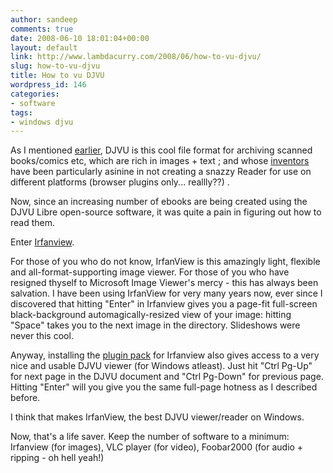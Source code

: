 ```yaml
---
author: sandeep
comments: true
date: 2008-06-10 18:01:04+00:00
layout: default
link: http://www.lambdacurry.com/2008/06/how-to-vu-djvu/
slug: how-to-vu-djvu
title: How to vu DJVU
wordpress_id: 146
categories:
- software
tags:
- windows djvu
---
```


As I mentioned [earlier](http://www.lambdacurry.com/2008/02/09/what-did-you-say-uh-djvu/), DJVU is this cool file format for archiving scanned books/comics etc, which are rich in images + text ; and whose [inventors](http://www.lizardtech.com/download/dl_options.php?page=viewers) have been particularly asinine in not creating a snazzy Reader for use on different platforms (browser plugins only... reallly??) .

Now, since an increasing number of ebooks are being created using the DJVU Libre open-source software, it was quite a pain in figuring out how to read them.

Enter [Irfanview](http://www.irfanview.com/).

For those of you who do not know, IrfanView is this amazingly light, flexible and all-format-supporting image viewer. For those of you who have resigned thyself to Microsoft Image Viewer's mercy - this has always been salvation. I have been using IrfanView for very many years now, ever since I discovered that hitting "Enter" in Irfanview gives you a page-fit full-screen black-background automagically-resized view of your image: hitting "Space" takes you to the next image in the directory. Slideshows were never this cool.

Anyway, installing the [plugin pack](http://www.irfanview.com/plugins.htm) for Irfanview also gives access to a very nice and usable DJVU viewer (for Windows atleast). Just hit "Ctrl Pg-Up" for next page in the DJVU document and "Ctrl Pg-Down" for previous page. Hitting "Enter" will you give you the same full-page hotness as I described before.

I think that makes IrfanView, the best DJVU viewer/reader on Windows.

Now, that's a life saver. Keep the number of software to a minimum: Irfanview (for images), VLC player (for video), Foobar2000 (for audio + ripping - oh hell yeah!)
